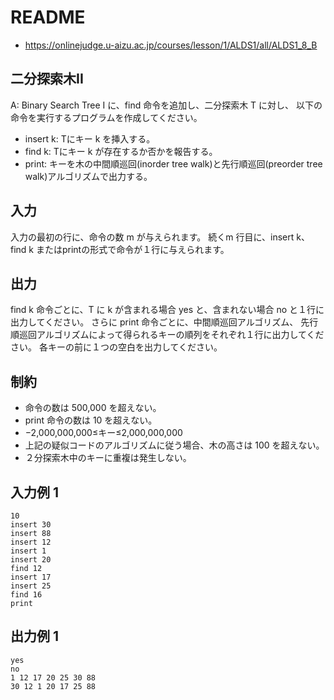 # README
- <https://onlinejudge.u-aizu.ac.jp/courses/lesson/1/ALDS1/all/ALDS1_8_B>
## 二分探索木II
A: Binary Search Tree I に、find 命令を追加し、二分探索木 T に対し、
以下の命令を実行するプログラムを作成してください。

- insert k: Tにキー k を挿入する。
- find k: Tにキー k が存在するか否かを報告する。
- print: キーを木の中間順巡回(inorder tree walk)と先行順巡回(preorder tree walk)アルゴリズムで出力する。
## 入力
入力の最初の行に、命令の数 m が与えられます。
続くm 行目に、insert k、find k またはprintの形式で命令が１行に与えられます。
## 出力
find k 命令ごとに、T に k が含まれる場合 yes と、含まれない場合 no と１行に出力してください。
さらに print 命令ごとに、中間順巡回アルゴリズム、
先行順巡回アルゴリズムによって得られるキーの順列をそれぞれ１行に出力してください。
各キーの前に１つの空白を出力してください。
## 制約
- 命令の数は 500,000 を超えない。
- print 命令の数は 10 を超えない。
- −2,000,000,000≤キー≤2,000,000,000
- 上記の疑似コードのアルゴリズムに従う場合、木の高さは 100 を超えない。
- ２分探索木中のキーに重複は発生しない。
## 入力例 1
```
10
insert 30
insert 88
insert 12
insert 1
insert 20
find 12
insert 17
insert 25
find 16
print
```
## 出力例 1
```
yes
no
1 12 17 20 25 30 88
30 12 1 20 17 25 88
```

